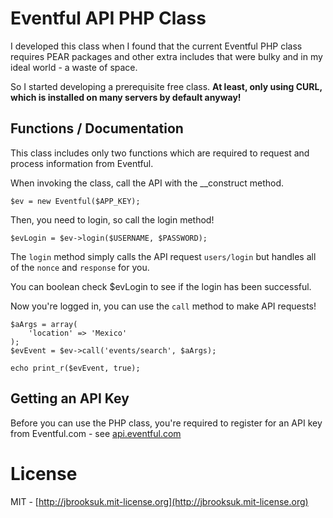 # Eventful API PHP Class
I developed this class when I found that the current Eventful PHP class requires PEAR packages and other extra includes that were bulky and in my ideal world - a waste of space.

So I started developing a prerequisite free class. __At least, only using CURL, which is installed on many servers by default anyway!__

## Functions / Documentation
This class includes only two functions which are required to request and process information from Eventful.

When invoking the class, call the API with the __construct method.

    $ev = new Eventful($APP_KEY);

Then, you need to login, so call the login method!

    $evLogin = $ev->login($USERNAME, $PASSWORD);

The `login` method simply calls the API request `users/login` but handles all of the `nonce` and `response` for you.

You can boolean check $evLogin to see if the login has been successful.

Now you're logged in, you can use the `call` method to make API requests!

    $aArgs = array(
        'location' => 'Mexico'
    );
    $evEvent = $ev->call('events/search', $aArgs);

    echo print_r($evEvent, true);

## Getting an API Key
Before you can use the PHP class, you're required to register for an API key from Eventful.com - see [api.eventful.com](http://api.eventful.com)

# License
MIT - [http://jbrooksuk.mit-license.org](http://jbrooksuk.mit-license.org)
